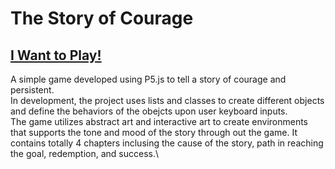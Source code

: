 # The Story of Courage
## [I Want to Play!](https://preview.p5js.org/DavidZ088/present/hHdfbYu4n)

A simple game developed using P5.js to tell a story of courage and persistent.\
In development, the project uses lists and classes to create different objects and define the behaviors of the obejcts upon user keyboard inputs.\
The game utilizes abstract art and interactive art to create environments that supports the tone and mood of the story through out the game. It contains totally 4 chapters inclusing the cause of the story, path in reaching the goal, redemption, and success.\

